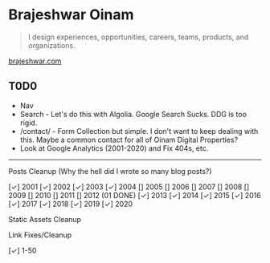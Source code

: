 # Brajeshwar Oinam

> I design experiences, opportunities, careers, teams, products, and organizations.

[brajeshwar.com](https://brajeshwar.com)

## T0D0

- Nav
- Search - Let's do this with Algolia. Google Search Sucks. DDG is too rigid.
- /contact/ - Form Collection but simple. I don't want to keep dealing with this. Maybe a common contact for all of Oinam Digital Properties?
- Look at Google Analytics (2001-2020) and Fix 404s, etc.
---

Posts Cleanup (Why the hell did I wrote so many blog posts?)

[✓] 2001
[✓] 2002
[✓] 2003
[✓] 2004
[] 2005
[] 2006
[] 2007
[] 2008
[] 2009
[] 2010
[] 2011
[] 2012 (01 DONE)
[✓] 2013
[✓] 2014
[✓] 2015
[✓] 2016
[✓] 2017
[✓] 2018
[✓] 2019
[✓] 2020

Static Assets Cleanup

Link Fixes/Cleanup

[✓] 1-50